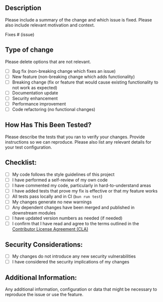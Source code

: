 ## Description

Please include a summary of the change and which issue is fixed. Please also include relevant motivation and context.

Fixes # (issue)

## Type of change

Please delete options that are not relevant.

- [ ] Bug fix (non-breaking change which fixes an issue)
- [ ] New feature (non-breaking change which adds functionality)
- [ ] Breaking change (fix or feature that would cause existing functionality to not work as expected)
- [ ] Documentation update
- [ ] Security enhancement
- [ ] Performance improvement
- [ ] Code refactoring (no functional changes)

## How Has This Been Tested?

Please describe the tests that you ran to verify your changes. Provide instructions so we can reproduce. Please also list any relevant details for your test configuration.

## Checklist:

- [ ] My code follows the style guidelines of this project
- [ ] I have performed a self-review of my own code
- [ ] I have commented my code, particularly in hard-to-understand areas
- [ ] I have added tests that prove my fix is effective or that my feature works
- [ ] All tests pass locally and in CI (`bun run test`)
- [ ] My changes generate no new warnings
- [ ] Any dependent changes have been merged and published in downstream modules
- [ ] I have updated version numbers as needed (if needed)
- [ ] I confirm that I have read and agree to the terms outlined in the [Contributor License Agreement (CLA)](./CONTRIBUTING.md#contributor-license-agreement-cla)

## Security Considerations:

- [ ] My changes do not introduce any new security vulnerabilities
- [ ] I have considered the security implications of my changes

## Additional Information:

Any additional information, configuration or data that might be necessary to reproduce the issue or use the feature.
